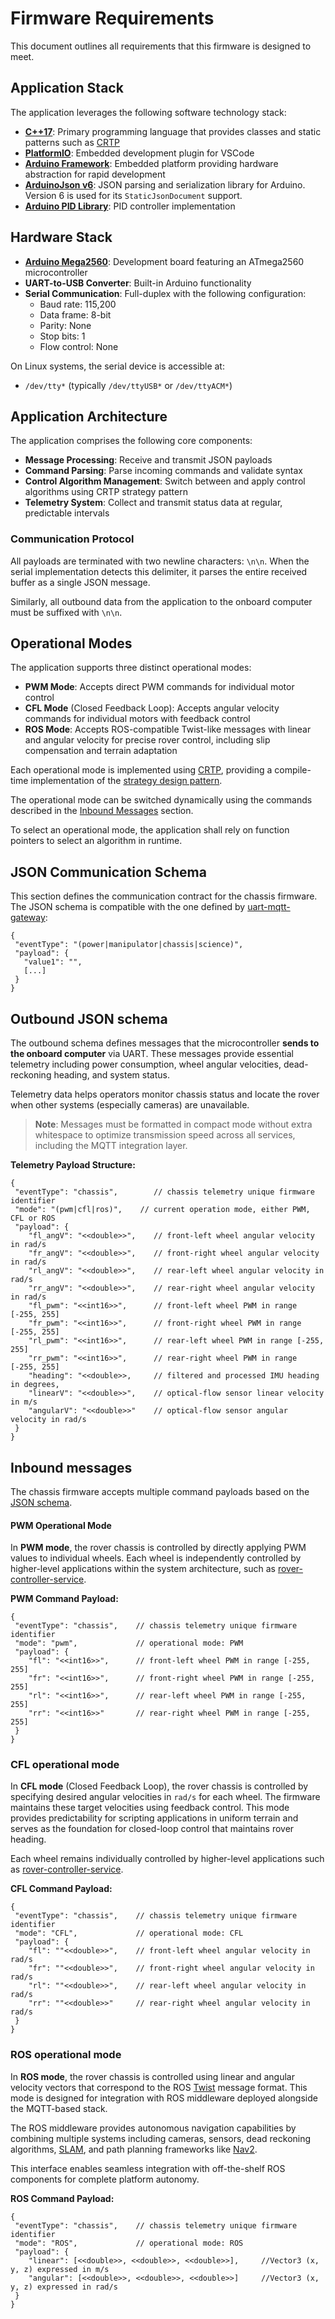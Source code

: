 # Firmware Requirements

This document outlines all requirements that this firmware is designed to meet.

## Application Stack

The application leverages the following software technology stack:

* **[C++17](https://en.cppreference.com/w/cpp/language/)**: Primary programming language that provides classes and static patterns such as [CRTP](https://en.wikipedia.org/wiki/Curiously_recurring_template_pattern)
* **[PlatformIO](https://github.com/platformio/platformio)**: Embedded development plugin for VSCode
* **[Arduino Framework](https://www.arduino.cc/en/main)**: Embedded platform providing hardware abstraction for rapid development
* **[ArduinoJson v6](https://arduinojson.org/v6/)**: JSON parsing and serialization library for Arduino. Version 6 is used for its `StaticJsonDocument` support.
* **[Arduino PID Library](https://github.com/br3ttb/Arduino-PID-Library)**: PID controller implementation

## Hardware Stack

* **[Arduino Mega2560](https://store.arduino.cc/products/arduino-mega-2560-rev3)**: Development board featuring an ATmega2560 microcontroller
* **UART-to-USB Converter**: Built-in Arduino functionality
* **Serial Communication**: Full-duplex with the following configuration:
  - Baud rate: 115,200
  - Data frame: 8-bit
  - Parity: None
  - Stop bits: 1
  - Flow control: None

On Linux systems, the serial device is accessible at:
* `/dev/tty*` (typically `/dev/ttyUSB*` or `/dev/ttyACM*`)

## Application Architecture

The application comprises the following core components:

* **Message Processing**: Receive and transmit JSON payloads
* **Command Parsing**: Parse incoming commands and validate syntax
* **Control Algorithm Management**: Switch between and apply control algorithms using CRTP strategy pattern
* **Telemetry System**: Collect and transmit status data at regular, predictable intervals

### Communication Protocol

All payloads are terminated with two newline characters: `\n\n`. When the serial implementation detects this delimiter, it parses the entire received buffer as a single JSON message.

Similarly, all outbound data from the application to the onboard computer must be suffixed with `\n\n`.

## Operational Modes

The application supports three distinct operational modes:

* **PWM Mode**: Accepts direct PWM commands for individual motor control
* **CFL Mode** (Closed Feedback Loop): Accepts angular velocity commands for individual motors with feedback control
* **ROS Mode**: Accepts ROS-compatible Twist-like messages with linear and angular velocity for precise rover control,
including slip compensation and terrain adaptation

Each operational mode is implemented using [CRTP](http://en.wikipedia.org/wiki/Curiously_recurring_template_pattern), providing a compile-time implementation of the [strategy design pattern](https://en.wikipedia.org/wiki/Strategy_pattern).

The operational mode can be switched dynamically using the commands described in the [Inbound Messages](#inbound-messages) section.

To select an operational mode, the application shall rely on function pointers to select
an algorithm in runtime.

## JSON Communication Schema

This section defines the communication contract for the chassis firmware. The JSON schema is compatible 
with the one defined by [uart-mqtt-gateway](../../uart-mqtt-gateway/README.md#json-schema):

```
{
 "eventType": "(power|manipulator|chassis|science)",
 "payload": {
   "value1": "",
   [...]
 }
}
```

## Outbound JSON schema

The outbound schema defines messages that the microcontroller **sends to the onboard computer** via UART. 
These messages provide essential telemetry including power consumption, wheel angular velocities, 
dead-reckoning heading, and system status.

Telemetry data helps operators monitor chassis status and locate the rover when other systems 
(especially cameras) are unavailable.

> **Note**: Messages must be formatted in compact mode without extra whitespace to optimize transmission
> speed across all services, including the MQTT integration layer.

**Telemetry Payload Structure:**

```
{
 "eventType": "chassis",        // chassis telemetry unique firmware identifier
 "mode": "(pwm|cfl|ros)",    // current operation mode, either PWM, CFL or ROS
 "payload": {
    "fl_angV": "<<double>>",    // front-left wheel angular velocity in rad/s
    "fr_angV": "<<double>>",    // front-right wheel angular velocity in rad/s
    "rl_angV": "<<double>>",    // rear-left wheel angular velocity in rad/s
    "rr_angV": "<<double>>",    // rear-right wheel angular velocity in rad/s
    "fl_pwm": "<<int16>>",      // front-left wheel PWM in range [-255, 255]
    "fr_pwm": "<<int16>>",      // front-right wheel PWM in range [-255, 255]
    "rl_pwm": "<<int16>>",      // rear-left wheel PWM in range [-255, 255]
    "rr_pwm": "<<int16>>",      // rear-right wheel PWM in range [-255, 255]
    "heading": "<<double>>,     // filtered and processed IMU heading in degrees,
    "linearV": "<<double>>",    // optical-flow sensor linear velocity in m/s
    "angularV": "<<double>>"    // optical-flow sensor angular velocity in rad/s
 }
}
```


## Inbound messages

The chassis firmware accepts multiple command payloads based on the [JSON schema](#json-communication-schema).

#### PWM Operational Mode

In **PWM mode**, the rover chassis is controlled by directly applying PWM values to individual wheels. 
Each wheel is independently controlled by higher-level applications within the system architecture, 
such as [rover-controller-service](../../rover-controller-service/README.md).

**PWM Command Payload:**

```
{
 "eventType": "chassis",    // chassis telemetry unique firmware identifier
 "mode": "pwm",             // operational mode: PWM
 "payload": {
    "fl": "<<int16>>",      // front-left wheel PWM in range [-255, 255]
    "fr": "<<int16>>",      // front-right wheel PWM in range [-255, 255]
    "rl": "<<int16>>",      // rear-left wheel PWM in range [-255, 255]
    "rr": "<<int16>>"       // rear-right wheel PWM in range [-255, 255]
 }
}
```

### **CFL** operational mode

In **CFL mode** (Closed Feedback Loop), the rover chassis is controlled by specifying desired 
angular velocities in `rad/s` for each wheel. The firmware maintains these target velocities 
using feedback control. This mode provides predictability for scripting applications in uniform 
terrain and serves as the foundation for closed-loop control that maintains rover heading.

Each wheel remains individually controlled by higher-level applications such as [
    rover-controller-service](../../rover-controller-service/README.md).

**CFL Command Payload:**
```
{
 "eventType": "chassis",    // chassis telemetry unique firmware identifier
 "mode": "CFL",             // operational mode: CFL
 "payload": {
    "fl": ""<<double>>",    // front-left wheel angular velocity in rad/s
    "fr": ""<<double>>",    // front-right wheel angular velocity in rad/s
    "rl": ""<<double>>",    // rear-left wheel angular velocity in rad/s
    "rr": ""<<double>>"     // rear-right wheel angular velocity in rad/s
 }
}
```

### **ROS** operational mode
In **ROS mode**, the rover chassis is controlled using linear and angular velocity vectors that 
correspond to the ROS [Twist](http://docs.ros.org/en/api/geometry_msgs/html/msg/Twist.html) message format. 
This mode is designed for integration with ROS middleware deployed alongside the MQTT-based stack.

The ROS middleware provides autonomous navigation capabilities by combining multiple systems including cameras, 
sensors, dead reckoning algorithms, [SLAM](https://en.wikipedia.org/wiki/Simultaneous_localization_and_mapping), 
and path planning frameworks like [Nav2](https://github.com/ros2/nav2).

This interface enables seamless integration with off-the-shelf ROS components for complete platform autonomy.

**ROS Command Payload:**
```
{
 "eventType": "chassis",    // chassis telemetry unique firmware identifier
 "mode": "ROS",             // operational mode: ROS
 "payload": {
    "linear": [<<double>>, <<double>>, <<double>>],     //Vector3 (x, y, z) expressed in m/s
    "angular": [<<double>>, <<double>>, <<double>>]     //Vector3 (x, y, z) expressed in rad/s
 }
}
```